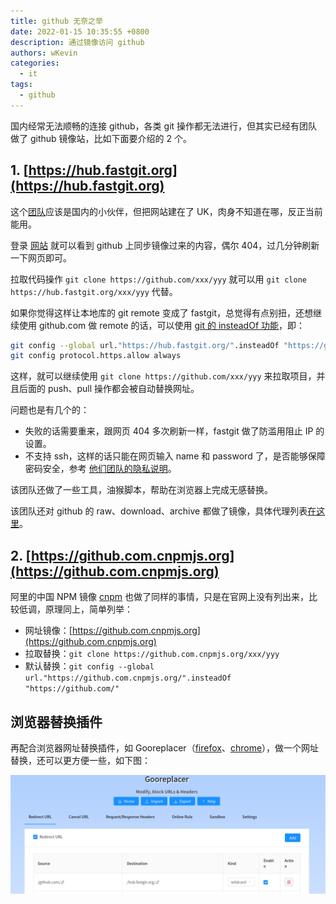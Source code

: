 ```yaml
---
title: github 无奈之举
date: 2022-01-15 10:35:55 +0800
description: 通过镜像访问 github
authors: wKevin
categories:
  - it
tags:
  - github
---
```


国内经常无法顺畅的连接 github，各类 git 操作都无法进行，但其实已经有团队做了 github 镜像站，比如下面要介绍的 2 个。

<!--truncate-->

## 1. [https://hub.fastgit.org](https://hub.fastgit.org)

这个[团队](https://fastgit.org/)应该是国内的小伙伴，但把网站建在了 UK，肉身不知道在哪，反正当前能用。

登录 [网站](https://hub.fastgit.org) 就可以看到 github 上同步镜像过来的内容，偶尔 404，过几分钟刷新一下网页即可。

拉取代码操作 `git clone https://github.com/xxx/yyy` 就可以用 `git clone https://hub.fastgit.org/xxx/yyy` 代替。

如果你觉得这样让本地库的 git remote 变成了 fastgit，总觉得有点别扭，还想继续使用 github.com 做 remote 的话，可以使用 [git 的 insteadOf 功能](https://git-scm.com/docs/git-push/2.6.7#_git_urls)，即：

```sh
git config --global url."https://hub.fastgit.org/".insteadOf "https://github.com/"
git config protocol.https.allow always
```

这样，就可以继续使用 `git clone https://github.com/xxx/yyy` 来拉取项目，并且后面的 push、pull 操作都会被自动替换网址。

问题也是有几个的：

- 失败的话需要重来，跟网页 404 多次刷新一样，fastgit 做了防滥用阻止 IP 的设置。
- 不支持 ssh，这样的话只能在网页输入 name 和 password 了，是否能够保障密码安全，参考 [他们团队的隐私说明](https://doc.fastgit.org/zh-cn/privacy.html)。

该团队还做了一些工具，油猴脚本，帮助在浏览器上完成无感替换。

该团队还对 github 的 raw、download、archive 都做了镜像，具体代理列表[在这里](https://doc.fastgit.org/zh-cn/node.html)。

## 2. [https://github.com.cnpmjs.org](https://github.com.cnpmjs.org)

阿里的中国 NPM 镜像 [cnpm](https://npmmirror.com/) 也做了同样的事情，只是在官网上没有列出来，比较低调，原理同上，简单列举：

- 网址镜像：[https://github.com.cnpmjs.org](https://github.com.cnpmjs.org)
- 拉取替换：`git clone https://github.com.cnpmjs.org/xxx/yyy`
- 默认替换：`git config --global url."https://github.com.cnpmjs.org/".insteadOf "https://github.com/"`

## 浏览器替换插件

再配合浏览器网址替换插件，如 Gooreplacer（[firefox](https://addons.mozilla.org/en-US/firefox/addon/gooreplacer/)、[chrome](https://chrome.google.com/webstore/detail/gooreplacer/jnlkjeecojckkigmchmfoigphmgkgbip)），做一个网址替换，还可以更方便一些，如下图：

![](./images/gooreplacer.png)
